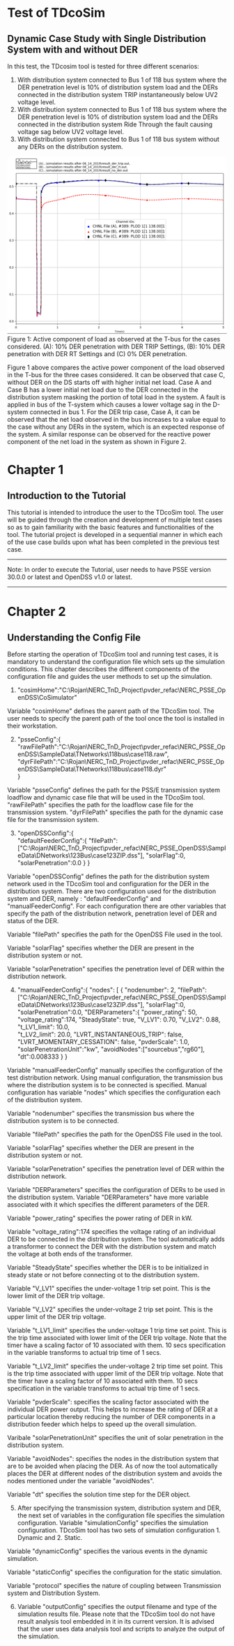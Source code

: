 # Test of TDcoSim

## Dynamic Case Study with Single Distribution System with and without DER

In this test, the TDcosim tool is tested for three different scenarios:
1. With distribution system connected to Bus 1 of 118 bus system where the DER penetration level is 10% of distribution system load and the DERs connected in the distribution system TRIP instantaneously below UV2 voltage level.
2. With distribution system connected to Bus 1 of 118 bus system where the DER penetration level is 10% of distribution system load and the DERs connected in the distribution system Ride Through the fault causing voltage sag below UV2 voltage level.
3. With distribution system connected to Bus 1 of 118 bus system without any DERs on the distribution system.

![Pload comparison](Use%20Case%20Results/Study%201/Pload_comparison_study_1.png)
Figure 1: Active component of load as observed at the T-bus for the cases considered. (A): 10% DER penetration with DER TRIP Settings, (B): 10% DER penetration with DER RT Settings and (C) 0% DER penetration.

Figure 1 above compares the active power component of the load observed in the T-bus for the three cases considered. It can be observed that case C, without DER on the DS starts off with higher initial net load. Case A and Case B has a lower initial net load due to the DER connected in the distribution system masking the portion of total load in the system. A fault is applied in bus of the T-system which causes a lower voltage sag in the D-system connected in bus 1. For the DER trip case, Case A, it can be observed that the net load observed in the bus increases to a value equal to the case without any DERs in the system, which is an expected response of the system. A similar response can be observed for the reactive power component of the net load in the system as shown in Figure 2.


# Chapter 1
## Introduction to the Tutorial

This tutorial is intended to introduce the user to the TDcoSim tool. The user will be guided
through the creation and development of multiple test cases so as to gain familiarity with the 
basic features and functionalities of the tool. The tutorial project is developed in a 
sequential manner in which each of the use case builds upon what has been completed in the 
previous test case. 

***
Note: In order to execute the Tutorial, user needs to have PSSE version 30.0.0 or latest and 
OpenDSS v1.0 or latest.
***

# Chapter 2

## Understanding the Config File

Before starting the operation of TDcoSim tool and running test cases, it is mandatory to understand the configuration file which sets up the simulation conditions. This chapter describes the different components of the configuration file and guides the user methods to set up the simulation.

1. "cosimHome":"C:\\Rojan\\NERC_TnD_Project\\pvder_refac\\NERC_PSSE_OpenDSS\\CoSimulator"

Variable "cosimHome" defines the parent path of the TDcoSim tool. The user needs to specify the parent path of the tool once the tool is installed in their workstation.

2. "psseConfig":{
        "rawFilePath":"C:\\Rojan\\NERC_TnD_Project\\pvder_refac\\NERC_PSSE_OpenDSS\\SampleData\\TNetworks\\118bus\\case118.raw",
        "dyrFilePath":"C:\\Rojan\\NERC_TnD_Project\\pvder_refac\\NERC_PSSE_OpenDSS\\SampleData\\TNetworks\\118bus\\case118.dyr"        
    }
    
 Variable "psseConfig" defines the path for the PSS/E transmission system loadflow and dynamic case file that will be used in the TDcoSim tool. "rawFilePath" specifies the path for the loadflow case file for the transmission system. "dyrFilePath" specifies the path for the dynamic case file for the transmission system.
 
 3. "openDSSConfig":{        
        "defaultFeederConfig":{
            "filePath":["C:\\Rojan\\NERC_TnD_Project\\pvder_refac\\NERC_PSSE_OpenDSS\\SampleData\\DNetworks\\123Bus\\case123ZIP.dss"],
            "solarFlag":0,
            "solarPenetration":0.0
            }
            }
            
 Variable "openDSSConfig" defines the path for the distribution system network used in the TDcoSim tool and configuration for the DER in the distribution system. There are two configuration used for the distribution system and DER, namely : "defaultFeederConfig" and "manualFeederConfig". For each configuration there are other variables that specify the path of the distribution network, penetration level of DER and status of the DER. 
 
 Variable "filePath" specifies the path for the OpenDSS File used in the tool.
 
 Variable "solarFlag" specifies whether the DER are present in the distribution system or not.
 
 Variable "solarPenetration" specifies the penetration level of DER within the distribution network.
 
 4. "manualFeederConfig":{
            "nodes": [
                {
                    "nodenumber": 2,
                    "filePath": ["C:\\Rojan\\NERC_TnD_Project\\pvder_refac\\NERC_PSSE_OpenDSS\\SampleData\\DNetworks\\123Bus\\case123ZIP.dss"],
                    "solarFlag":0,
                    "solarPenetration":0.0,
                    "DERParameters":{
                        "power_rating": 50,
                        "voltage_rating":174,
                        "SteadyState": true,
                        "V_LV1": 0.70,
                        "V_LV2": 0.88,
                        "t_LV1_limit": 10.0,  
                        "t_LV2_limit": 20.0,
                        "LVRT_INSTANTANEOUS_TRIP": false,
                        "LVRT_MOMENTARY_CESSATION": false,
                        "pvderScale": 1.0,
                        "solarPenetrationUnit":"kw",
                        "avoidNodes":["sourcebus","rg60"],
                        "dt":0.008333
                    }
                }
                
  Variable "manualFeederConfig" manually specifies the configuration of the test distribution network. Using manual configuration, the transmission bus where the distribution system is to be connected is specified. Manual configuration has variable "nodes" which specifies the configuration each of the distribution system.
  
  Variable "nodenumber" specifies the transmission bus where the distribution system is to be connected.
  
  Variable "filePath" specifies the path for the OpenDSS File used in the tool.
  
  Variable "solarFlag" specifies whether the DER are present in the distribution system or not.
 
 Variable "solarPenetration" specifies the penetration level of DER within the distribution network.
 
 Variable "DERParameters" specifies the configuration of DERs to be used in the distribution system. Variable "DERParameters" have more variable associated with it which specifies the different parameters of the DER.
 
Variable "power_rating" specifies the power rating of DER in kW.

Variable "voltage_rating":174 specifies the voltage rating of an individual DER to be connected in the distribution system. The tool automatically adds a transformer to connect the DER with the distribution system and match the voltage at both ends of the transformer.

Variable "SteadyState" specifies whether the DER is to be initialized in steady state or not before connecting ot to the distribution system.
                        
Variable "V_LV1" specifies the under-voltage 1 trip set point. This is the lower limit of the DER trip voltage.

Variable "V_LV2" specifies the under-voltage 2 trip set point. This is the upper limit of the DER trip voltage.

Variable "t_LV1_limit" specifies the under-voltage 1 trip time set point. This is the trip time associated with lower limit of the DER trip voltage. Note that the timer have a scaling factor of 10 associated with them. 10 secs specification in the variable transforms to actual trip time of 1 secs.

Variable "t_LV2_limit" specifies the under-voltage 2 trip time set point. This is the trip time associated with upper limit of the DER trip voltage. Note that the timer have a scaling factor of 10 associated with them. 10 secs specification in the variable transforms to actual trip time of 1 secs.

Variable "pvderScale": specifies the scaling factor associated with the individual DER power output. This helps to increase the rating of DER at a particular location thereby reducing the number of DER components in a distribution feeder which helps to speed up the overall simulation.

Varibale "solarPenetrationUnit" specifies the unit of solar penetration in the distribution system.

Variable "avoidNodes": specifies the nodes in the distribution system that are to be avoided when placing the DER. As of now the tool automatically places the DER at different nodes of the distribution system and avoids the nodes mentioned under the variable "avoidNodes".

Variable "dt" specifies the solution time step for the DER object.   

5. After specifying the transmission system, distribution system and DER, the next set of variables in the configuration file specifies the simulation configuration. Variable "simulationConfig" specifies the simulation configuration. TDcoSim tool has two sets of simulation configuration 1. Dynamic and 2. Static.

Variable "dynamicConfig" specifies the various events in the dynamic simulation.

Variable "staticConfig" specifies the configuration for the static simulation.

Variable "protocol" specifies the nature of coupling between Transmission system and Distribution System.

6. Variable "outputConfig" specifies the output filename and type of the simulation results file. Please note that the TDcoSim tool do not have result analysis tool embedded in it in its current version. It is advised that the user uses data analysis tool and scripts to analyze the output of the simulation.

        

